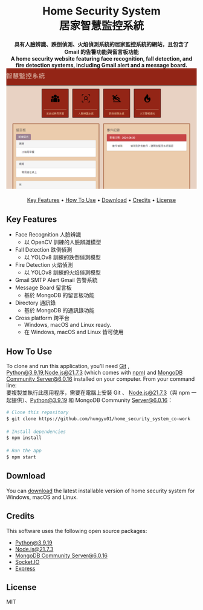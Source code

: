 
<h1 align="center">
  Home Security System
  <br>
  居家智慧監控系統
</h1>

<h4 align="center">具有人臉辨識、跌倒偵測、火焰偵測系統的居家監控系統的網站，且包含了 Gmail 的告警功能與留言板功能
<br>
A home security website featuring face recognition, fall detection, and fire detection systems, including Gmail alert and a message board.  
<img src="https://github.com/hungyu01/home_security_system_co-work/blob/main/public/example.png" alt="Home_Security_System" width: 200px>
</h4>

<p align="center">
  <a href="#key-features">Key Features</a> •
  <a href="#how-to-use">How To Use</a> •
  <a href="#download">Download</a> •
  <a href="#credits">Credits</a> •
  <a href="#license">License</a>
</p>

## Key Features

* Face Recognition 人臉辨識
  - 以 OpenCV 訓練的人臉辨識模型
* Fall Detection 跌倒偵測
  - 以 YOLOv8 訓練的跌倒偵測模型
* Fire Detection 火焰偵測
  - 以 YOLOv8 訓練的火焰偵測模型
* Gmail SMTP Alert Gmail 告警系統
* Message Board 留言板
  - 基於 MongoDB 的留言板功能
* Directory 通訊錄
  - 基於 MongoDB 的通訊錄功能
* Cross platform 跨平台
  - Windows, macOS and Linux ready.
  - 在 Windows, macOS and Linux 皆可使用

## How To Use

To clone and run this application, you'll need [Git](https://git-scm.com) , [Python@3.9.19](https://www.python.org/downloads/),[Node.js@21.7.3](https://nodejs.org/en/download/) (which comes with [npm](http://npmjs.com)) and [MongoDB Community Server@6.0.16](https://www.mongodb.com/try/download/community) installed on your computer. From your command line:
<br>
要複製並執行此應用程序，需要在電腦上安裝 Git 、 Node.js@21.7.3（與 npm 一起提供）、Python@3.9.19 和 MongoDB Community Server@6.0.16：

```bash
# Clone this repository
$ git clone https://github.com/hungyu01/home_security_system_co-work

# Install dependencies
$ npm install

# Run the app
$ npm start
```


## Download

You can [download](https://github.com/hungyu01/home_security_system_co-work) the latest installable version of home security system for Windows, macOS and Linux.

## Credits

This software uses the following open source packages:

- [Python@3.9.19](https://www.python.org/downloads/)
- [Node.js@21.7.3](https://nodejs.org/)
- [MongoDB Community Server@6.0.16](https://www.mongodb.com/try/download/community)
- [Socket.IO](https://socket.io/)
- [Express](https://expressjs.com/)

## License

MIT
